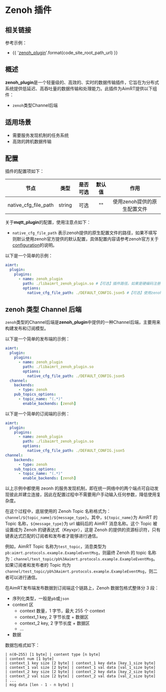 # Zenoh 插件


## 相关链接

参考示例：
- {{ '[zenoh_plugin]({}/src/examples/plugins/zenoh_plugin)'.format(code_site_root_path_url) }}


## 概述

**zenoh_plugin**是一个轻量级的、高效的、实时的数据传输插件，它旨在为分布式系统提供低延迟、高吞吐量的数据传输和处理能力。此插件为AimRT提供以下组件：
- `zenoh`类型Channel后端


## 适用场景
- 需要服务发现机制的任务系统
- 高效的跨机数据传输


## 配置
插件的配置项如下：

|         节点         |  类型  | 是否可选 | 默认值 |            作用             |
| :------------------: | :----: | :------: | :----: | :-------------------------: |
| native_cfg_file_path | string |   可选   |   ""   | 使用zenoh提供的原生配置文件 |


关于**mqtt_plugin**的配置，使用注意点如下：
- `native_cfg_file_path` 表示zenoh提供的原生配置文件的路径，如果不填写则默认使用zenoh官方提供的默认配置，具体配置内容请参考zenoh官方关于[configuration](https://zenoh.io/docs/manual/configuration/)的说明。


以下是一个简单的示例：

```yaml
aimrt:
  plugin:
    plugins:
      - name: zenoh_plugin
        path: ./libaimrt_zenoh_plugin.so #【可选】插件路径。如果是硬编码注册的插件不需要填
        options:
          native_cfg_file_path: ./DEFAULT_CONFIG.json5 #【可选】使用zenoh提供的原生配置文件。
```

## zenoh 类型 Channel 后端

`zenoh`类型的Channel后端是**zenoh_plugin**中提供的一种Channel后端，主要用来构建发布和订阅模型。

以下是一个简单的发布端的示例：
```yaml
aimrt:
  plugin:
    plugins:
      - name: zenoh_plugin
        path: ./libaimrt_zenoh_plugin.so
        options:
          native_cfg_file_path: ./DEFAULT_CONFIG.json5 
  channel:
    backends:
      - type: zenoh
    pub_topics_options:
      - topic_name: "(.*)" 
        enable_backends: [zenoh]
```


以下是一个简单的订阅端的示例：
```yaml
aimrt:
  plugin:
    plugins:
      - name: zenoh_plugin
        path: ./libaimrt_zenoh_plugin.so
        options:
          native_cfg_file_path: ./DEFAULT_CONFIG.json5 
channel:
    backends:
      - type: zenoh
    sub_topics_options:
      - topic_name: "(.*)"
        enable_backends: [zenoh]
```

以上示例中都使用 zeonh 的服务发现机制，即在统一网络中的两个端点可自动发现彼此并建立连接，因此在配置过程中不需要用户手动输入任何参数，降低使用复杂度。

在这个过程中，底层使用的 Zenoh Topic 名称格式为：`channel/${topic_name}/${message_type}`。其中，`${topic_name}`为 AimRT 的 Topic 名称，`${message_type}`为 url 编码后的 AimRT 消息名称。这个 Topic 被设置成为 Zenoh 的键表达式（Keyxpr），这是 Zenoh 的提供的资源标识符，只有键表达式匹配的订阅者和发布者才能够进行通信。

例如，AimRT Topic 名称为`test_topic`，消息类型为`pb:aimrt.protocols.example.ExampleEventMsg`，则最终 Zenoh 的 topic 名称为：`channel/test_topic/pb%3Aaimrt.protocols.example.ExampleEventMsg`。如果订阅者和发布者的 Topic 均为`channel/test_topic/pb%3Aaimrt.protocols.example.ExampleEventMsg`，则二者可以进行通信。

在AimRT发布端发布数据到订阅端这个链路上，Zenoh 数据包格式整体分 3 段：
- 序列化类型，一般是`pb`或`json`
- context 区
  - context 数量，1 字节，最大 255 个 context
  - context_1 key, 2 字节长度 + 数据区
  - context_2 key, 2 字节长度 + 数据区
  - ...
- 数据

数据包格式如下：
```
| n(0~255) [1 byte] | content type [n byte]
| context num [1 byte]
| context_1 key size [2 byte] | context_1 key data [key_1_size byte]
| context_1 val size [2 byte] | context_1 val data [val_1_size byte]
| context_2 key size [2 byte] | context_2 key data [key_2_size byte]
| context_2 val size [2 byte] | context_2 val data [val_2_size byte]
| ...
| msg data [len - 1 - n byte] |
```
